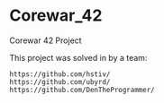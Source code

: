 # Corewar_42
Corewar 42 Project

This project was solved in by a team:

	https://github.com/hstiv/
	https://github.com/ubyrd/
	https://github.com/DenTheProgrammer/
